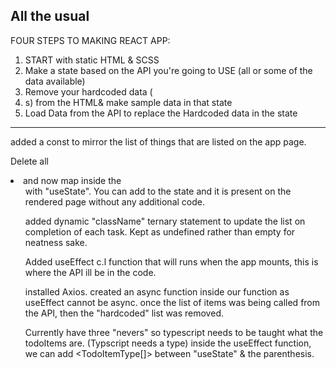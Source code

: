 ## All the usual

FOUR STEPS TO MAKING REACT APP:

1. START with static HTML & SCSS
2. Make a state based on the API you're going to USE (all or some of the data available)
3. Remove your hardcoded data (<li>s) from the HTML& make sample data in that state
4. Load Data from the API to replace the Hardcoded data in the state

---

added a const to mirror the list of things that are listed on the app page.

Delete all <li> and now map inside the <ul> with "useState". You can add to the state and it is present on the rendered page without any additional code.

added dynamic "className" ternary statement to update the list on completion of each task. Kept as undefined rather than empty for neatness sake.

Added useEffect c.l function that will runs when the app mounts, this is where the API ill be in the code.

installed Axios.
created an async function inside our function as useEffect cannot be async.
once the list of items was being called from the API, then the "hardcoded" list was removed.

Currently have three "nevers" so typescript needs to be taught what the todoItems are. (Typscript needs a type)
inside the useEffect function, we can add <TodoItemType[]> between "useState" & the parenthesis.

<!-- Presumably we are going to post changes to the API next.
Post additional tasks to the client
Update tasks on the client when completed.
 -->
